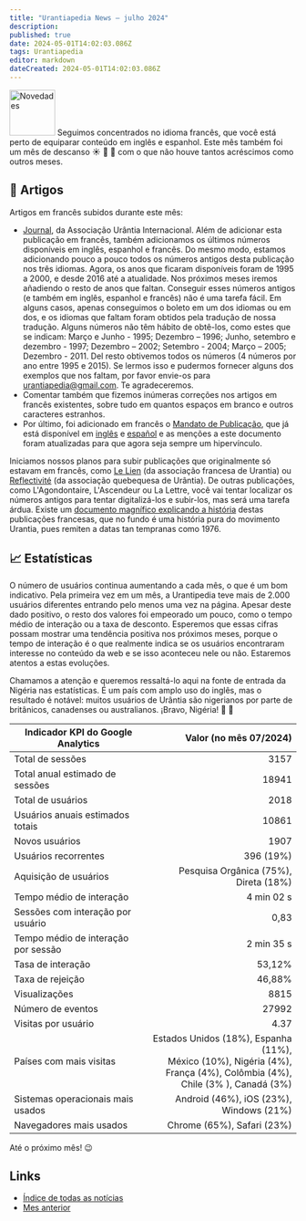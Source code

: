 ```yaml
---
title: "Urantiapedia News — julho 2024"
description: 
published: true
date: 2024-05-01T14:02:03.086Z
tags: Urantiapedia
editor: markdown
dateCreated: 2024-05-01T14:02:03.086Z
---
```


<img src="/_assets/svg/icon-news.svg" alt="Novedades" style="width: 80px;"> Seguimos concentrados no idioma francês, que você está perto de equiparar conteúdo em inglês e espanhol. Este mês também foi um mês de descanso :sunny: :beer: :sunrise_over_mountains: com o que não houve tantos acréscimos como outros meses.

## :page_with_curl: Artigos

Artigos em francês subidos durante este mês:

- [Journal](/fr/index/articles_iua_journal), da Associação Urântia Internacional. Além de adicionar esta publicação em francês, também adicionamos os últimos números disponíveis em inglês, espanhol e francês. Do mesmo modo, estamos adicionando pouco a pouco todos os números antigos desta publicação nos três idiomas. Agora, os anos que ficaram disponíveis foram de 1995 a 2000, e desde 2016 até a atualidade. Nos próximos meses iremos añadiendo o resto de anos que faltan. Conseguir esses números antigos (e também em inglês, espanhol e francês) não é uma tarefa fácil. Em alguns casos, apenas conseguimos o boleto em um dos idiomas ou em dos, e os idiomas que faltam foram obtidos pela tradução de nossa tradução. Alguns números não têm hábito de obtê-los, como estes que se indicam: Março e Junho - 1995; Dezembro – 1996; Junho, setembro e dezembro - 1997; Dezembro – 2002; Setembro - 2004; Março – 2005; Dezembro - 2011. Del resto obtivemos todos os números (4 números por ano entre 1995 e 2015). Se lermos isso e pudermos fornecer alguns dos exemplos que nos faltam, por favor envie-os para urantiapedia@gmail.com. Te agradeceremos.
- Comentar também que fizemos inúmeras correções nos artigos em francês existentes, sobre tudo em quantos espaços em branco e outros caracteres estranhos.
- Por último, foi adicionado em francês o [Mandato de Publicação](/fr/article/The_Publication_Mandate), que já está disponível em [inglês](/en/article/The_Publication_Mandate) e [español](/es/article/The_Publication_Mandate) e as menções a este documento foram atualizadas para que agora seja sempre um hipervínculo.

Iniciamos nossos planos para subir publicações que originalmente só estavam em francês, como [Le Lien](http://lien.urantia.fr/) (da associação francesa de Urantia) ou [Reflectivité](https://www.urantia-quebec.ca/publications/reflectivite) (da associação quebequesa de Urântia). De outras publicações, como L'Agondontaire, L'Ascendeur ou La Lettre, você vai tentar localizar os números antigos para tentar digitalizá-los e subir-los, mas será uma tarefa árdua. Existe um [documento magnífico explicando a história](http://lien.urantia.fr/100supplement.pdf) destas publicações francesas, que no fundo é uma história pura do movimento Urantia, pues remiten a datas tan tempranas como 1976. 


## :chart_with_upwards_trend: Estatísticas

O número de usuários continua aumentando a cada mês, o que é um bom indicativo. Pela primeira vez em um mês, a Urantipedia teve mais de 2.000 usuários diferentes entrando pelo menos uma vez na página. Apesar deste dado positivo, o resto dos valores foi empeorado um pouco, como o tempo médio de interação ou a taxa de desconto. Esperemos que essas cifras possam mostrar uma tendência positiva nos próximos meses, porque o tempo de interação é o que realmente indica se os usuários encontraram interesse no conteúdo da web e se isso aconteceu nele ou não. Estaremos atentos a estas evoluções.

Chamamos a atenção e queremos ressaltá-lo aqui na fonte de entrada da Nigéria nas estatísticas. É um país com amplo uso do inglês, mas o resultado é notável: muitos usuários de Urântia são nigerianos por parte de britânicos, canadenses ou australianos. ¡Bravo, Nigéria! :clap: :clap:

Indicador KPI do Google Analytics | Valor (no mês 07/2024)
--- | ---:
Total de sessões | 3157
Total anual estimado de sessões | 18941
Total de usuários | 2018
Usuários anuais estimados totais | 10861
Novos usuários | 1907
Usuários recorrentes | 396 (19%)
Aquisição de usuários | Pesquisa Orgânica (75%), Direta (18%)
Tempo médio de interação | 4 min 02 s
Sessões com interação por usuário | 0,83
Tempo médio de interação por sessão | 2 min 35 s
Tasa de interação | 53,12%
Taxa de rejeição | 46,88%
Visualizações | 8815
Número de eventos | 27992
Visitas por usuário | 4.37
Países com mais visitas | Estados Unidos (18%), Espanha (11%), <br>México (10%), Nigéria (4%), <br>França (4%), Colômbia (4%),<br>Chile (3% ), Canadá (3%)
Sistemas operacionais mais usados ​​| Android (46%), iOS (23%), Windows (21%)
Navegadores mais usados ​​| Chrome (65%), Safari (23%)

Até o próximo mês! :wink:

## Links

- [Índice de todas as notícias](/pt/news)
- [Mes anterior](/pt/news/2024/06)